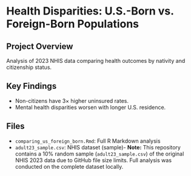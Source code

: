 # Health Disparities: U.S.-Born vs. Foreign-Born Populations

## Project Overview
Analysis of 2023 NHIS data comparing health outcomes by nativity and citizenship status.

## Key Findings
- Non-citizens have 3× higher uninsured rates.
- Mental health disparities worsen with longer U.S. residence.

## Files
- `comparing_us_foreign_born.Rmd`: Full R Markdown analysis
- `adult23_sample.csv`: NHIS dataset (sample)- **Note:** This repository contains a 10% random sample (`adult23_sample.csv`) of the original NHIS 2023 data due to GitHub file size limits. Full analysis was conducted on the complete dataset locally.
